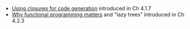 * [Using closures for code generation](http://www.iro.umontreal.ca/~feeley/papers/FeeleyLapalmeCL87.pdf) introduced in Ch 4.1.7
* [Why functional programming matters](https://www.cs.kent.ac.uk/people/staff/dat/miranda/whyfp90.pdf) and "lazy trees" introduced in Ch 4.2.3